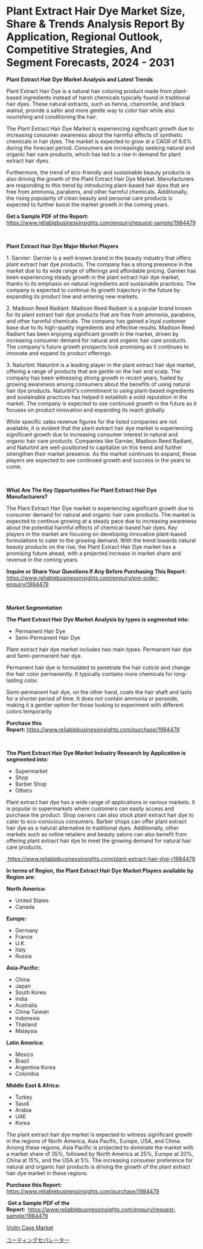 <p><h1>Plant Extract Hair Dye Market Size, Share & Trends Analysis Report By Application, Regional Outlook, Competitive Strategies, And Segment Forecasts, 2024 - 2031</h1></p><p><strong>Plant Extract Hair Dye Market Analysis and Latest Trends</strong></p>
<p><p>Plant Extract Hair Dye is a natural hair coloring product made from plant-based ingredients instead of harsh chemicals typically found in traditional hair dyes. These natural extracts, such as henna, chamomile, and black walnut, provide a safer and more gentle way to color hair while also nourishing and conditioning the hair.</p><p>The Plant Extract Hair Dye Market is experiencing significant growth due to increasing consumer awareness about the harmful effects of synthetic chemicals in hair dyes. The market is expected to grow at a CAGR of 9.6% during the forecast period. Consumers are increasingly seeking natural and organic hair care products, which has led to a rise in demand for plant extract hair dyes.</p><p>Furthermore, the trend of eco-friendly and sustainable beauty products is also driving the growth of the Plant Extract Hair Dye Market. Manufacturers are responding to this trend by introducing plant-based hair dyes that are free from ammonia, parabens, and other harmful chemicals. Additionally, the rising popularity of clean beauty and personal care products is expected to further boost the market growth in the coming years.</p></p>
<p><strong>Get a Sample PDF of the Report:&nbsp;</strong> <a href="https://www.reliablebusinessinsights.com/enquiry/request-sample/1984479">https://www.reliablebusinessinsights.com/enquiry/request-sample/1984479</a></p>
<p>&nbsp;</p>
<p><strong>Plant Extract Hair Dye Major Market Players</strong></p>
<p><p>1. Garnier: Garnier is a well-known brand in the beauty industry that offers plant extract hair dye products. The company has a strong presence in the market due to its wide range of offerings and affordable pricing. Garnier has been experiencing steady growth in the plant extract hair dye market, thanks to its emphasis on natural ingredients and sustainable practices. The company is expected to continue its growth trajectory in the future by expanding its product line and entering new markets.</p><p>2. Madison Reed Radiant: Madison Reed Radiant is a popular brand known for its plant extract hair dye products that are free from ammonia, parabens, and other harmful chemicals. The company has gained a loyal customer base due to its high-quality ingredients and effective results. Madison Reed Radiant has been enjoying significant growth in the market, driven by increasing consumer demand for natural and organic hair care products. The company's future growth prospects look promising as it continues to innovate and expand its product offerings.</p><p>3. Naturtint: Naturtint is a leading player in the plant extract hair dye market, offering a range of products that are gentle on the hair and scalp. The company has been witnessing strong growth in recent years, fueled by growing awareness among consumers about the benefits of using natural hair dye products. Naturtint's commitment to using plant-based ingredients and sustainable practices has helped it establish a solid reputation in the market. The company is expected to see continued growth in the future as it focuses on product innovation and expanding its reach globally.</p><p>While specific sales revenue figures for the listed companies are not available, it is evident that the plant extract hair dye market is experiencing significant growth due to increasing consumer interest in natural and organic hair care products. Companies like Garnier, Madison Reed Radiant, and Naturtint are well-positioned to capitalize on this trend and further strengthen their market presence. As the market continues to expand, these players are expected to see continued growth and success in the years to come.</p></p>
<p>&nbsp;</p>
<p><strong>What Are The Key Opportunities For Plant Extract Hair Dye Manufacturers?</strong></p>
<p><p>The Plant Extract Hair Dye market is experiencing significant growth due to consumer demand for natural and organic hair care products. The market is expected to continue growing at a steady pace due to increasing awareness about the potential harmful effects of chemical-based hair dyes. Key players in the market are focusing on developing innovative plant-based formulations to cater to the growing demand. With the trend towards natural beauty products on the rise, the Plant Extract Hair Dye market has a promising future ahead, with a projected increase in market share and revenue in the coming years.</p></p>
<p><strong>Inquire or Share Your Questions If Any Before Purchasing This Report:</strong> <a href="https://www.reliablebusinessinsights.com/enquiry/pre-order-enquiry/1984479">https://www.reliablebusinessinsights.com/enquiry/pre-order-enquiry/1984479</a></p>
<p>&nbsp;</p>
<p><strong>Market Segmentation</strong></p>
<p><strong>The Plant Extract Hair Dye Market Analysis by types is segmented into:</strong></p>
<p><ul><li>Permanent Hair Dye</li><li>Semi-Permanent Hair Dye</li></ul></p>
<p><p>Plant extract hair dye market includes two main types: Permanent hair dye and Semi-permanent hair dye. </p><p>Permanent hair dye is formulated to penetrate the hair cuticle and change the hair color permanently. It typically contains more chemicals for long-lasting color.</p><p>Semi-permanent hair dye, on the other hand, coats the hair shaft and lasts for a shorter period of time. It does not contain ammonia or peroxide, making it a gentler option for those looking to experiment with different colors temporarily.</p></p>
<p><strong>Purchase this Report:&nbsp;</strong><a href="https://www.reliablebusinessinsights.com/purchase/1984479">https://www.reliablebusinessinsights.com/purchase/1984479</a></p>
<p>&nbsp;</p>
<p><strong>The Plant Extract Hair Dye Market Industry Research by Application is segmented into:</strong></p>
<p><ul><li>Supermarket</li><li>Shop</li><li>Barber Shop</li><li>Others</li></ul></p>
<p><p>Plant extract hair dye has a wide range of applications in various markets. It is popular in supermarkets where customers can easily access and purchase the product. Shop owners can also stock plant extract hair dye to cater to eco-conscious consumers. Barber shops can offer plant extract hair dye as a natural alternative to traditional dyes. Additionally, other markets such as online retailers and beauty salons can also benefit from offering plant extract hair dye to meet the growing demand for natural hair care products.</p></p>
<p><a href="https://www.reliablebusinessinsights.com/plant-extract-hair-dye-r1984479">&nbsp;https://www.reliablebusinessinsights.com/plant-extract-hair-dye-r1984479</a></p>
<p><strong>In terms of Region, the Plant Extract Hair Dye Market Players available by Region are:</strong></p>
<p>
    <p> <strong> North America: </strong>
        <ul>
            <li>United States</li>
            <li>Canada</li>
        </ul>
        </p> 
    <p> <strong> Europe: </strong>
        <ul>
            <li>Germany</li>
            <li>France</li>
            <li>U.K.</li>
            <li>Italy</li>
            <li>Russia</li>
        </ul>
        </p> 
    <p> <strong> Asia-Pacific: </strong>
        <ul>
            <li>China</li>
            <li>Japan</li>
            <li>South Korea</li>
            <li>India</li>
            <li>Australia</li>
            <li>China Taiwan</li>
            <li>Indonesia</li>
            <li>Thailand</li>
            <li>Malaysia</li>
        </ul>
        </p> 
    <p> <strong> Latin America: </strong>
        <ul>
            <li>Mexico</li>
            <li>Brazil</li>
            <li>Argentina Korea</li>
            <li>Colombia</li>
        </ul>
        </p> 
    <p> <strong> Middle East & Africa: </strong>
        <ul>
            <li>Turkey</li>
            <li>Saudi</li>
            <li>Arabia</li>
            <li>UAE</li>
            <li>Korea</li>
        </ul>
    </p>
    </p>
<p><p>The plant extract hair dye market is expected to witness significant growth in the regions of North America, Asia Pacific, Europe, USA, and China. Among these regions, Asia Pacific is projected to dominate the market with a market share of 35%, followed by North America at 25%, Europe at 20%, China at 15%, and the USA at 5%. The increasing consumer preference for natural and organic hair products is driving the growth of the plant extract hair dye market in these regions.</p></p>
<p><strong>Purchase this Report: </strong><a href="https://www.reliablebusinessinsights.com/purchase/1984479">https://www.reliablebusinessinsights.com/purchase/1984479</a></p>
<p>&nbsp;<strong>Get a Sample PDF of the Report:&nbsp;&nbsp;</strong><a href="https://www.reliablebusinessinsights.com/enquiry/request-sample/1984479">https://www.reliablebusinessinsights.com/enquiry/request-sample/1984479</a></p>
<p><strong></strong></p>
<p><p><a href="https://github.com/khlifeservices/Market-Research-Report-List-1/blob/main/violin-case-market.md">Violin Case Market</a></p><p><a href="https://github.com/KaliMetz2023/Market-Research-Report-List-1/blob/main/7907387145872.md">コーティングセパレーター</a></p></p>